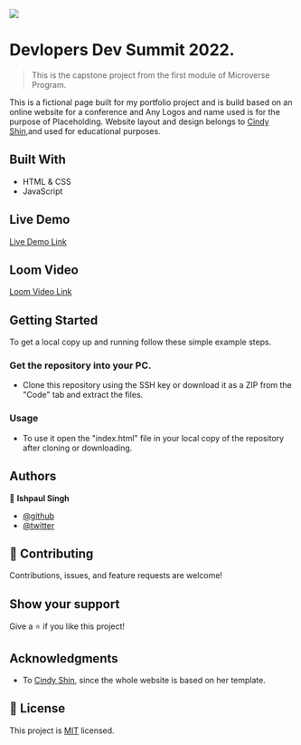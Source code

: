 ![](https://img.shields.io/badge/Microverse-blueviolet)

# Devlopers Dev Summit 2022.

> This is the capstone project from the first module of Microverse Program.

This is a fictional page built for my portfolio project
and is build based on an online website for a conference and Any Logos
and name used is for the purpose of Placeholding. Website layout and design belongs to
[Cindy Shin](https://www.behance.net/adagio07),and used for educational purposes.

## Built With

- HTML & CSS
- JavaScript

## Live Demo

[Live Demo Link](https://ishpaul777.github.io/Landing-page-for-Dev-)

## Loom Video

[Loom Video Link](https://www.loom.com/share/89e7cef7a9cc4eaaaf2be69a8523f9c8)

## Getting Started

To get a local copy up and running follow these simple example steps.

### Get the repository into your PC.

- Clone this repository using the SSH key or download it as a ZIP from the "Code" tab and extract the files.

### Usage

- To use it open the "index.html" file in your local copy of the repository after cloning or downloading.

## Authors

👤 **Ishpaul Singh**

- [@github](https://github.com/ishpaul777)
- [@twitter](https://twitter.com/ishpaul777)

## 🤝 Contributing

Contributions, issues, and feature requests are welcome!

## Show your support

Give a ⭐️ if you like this project!

## Acknowledgments

- To [Cindy Shin](https://www.behance.net/adagio07), since the whole website is based on her template.

## 📝 License

This project is [MIT](./MIT.md) licensed.
